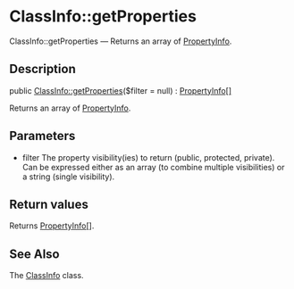 ClassInfo::getProperties
================

ClassInfo::getProperties — Returns an array of [PropertyInfo](https://github.com/lingtalfi/DocTools/blob/master/doc/api/DocTools/Info/PropertyInfo.md).

Description
---------------


public [ClassInfo::getProperties](https://github.com/lingtalfi/DocTools/blob/master/doc/api/DocTools/Info/ClassInfo/getProperties.md)($filter = null) : [PropertyInfo[]](https://github.com/lingtalfi/DocTools/blob/master/doc/api/DocTools/Info/PropertyInfo.md)




Returns an array of [PropertyInfo](https://github.com/lingtalfi/DocTools/blob/master/doc/api/DocTools/Info/PropertyInfo.md).




Parameters
--------------

- filter
    The property visibility(ies) to return (public, protected, private).
Can be expressed either as an array (to combine multiple visibilities) or a string (single visibility).

Return values
----------------

Returns [PropertyInfo[]](https://github.com/lingtalfi/DocTools/blob/master/doc/api/DocTools/Info/PropertyInfo.md).









See Also
-----------

The [ClassInfo](https://github.com/lingtalfi/DocTools/blob/master/doc/api/DocTools/Info/ClassInfo.md) class.
